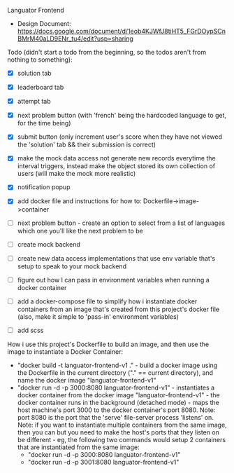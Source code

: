 Languator Frontend

- Design Document: https://docs.google.com/document/d/1eob4KJWfJ8tiHT5_FGrDOypSCnBMrM40aLD9ENr_tu4/edit?usp=sharing

Todo (didn't start a todo from the beginning, so the todos aren't from nothing to something):
- [x] solution tab
- [x] leaderboard tab
- [x] attempt tab
- [x] next problem button (with 'french' being the hardcoded language to get, for the time being)
- [x] submit button (only increment user's score when they have not viewed the 'solution' tab && their submission is correct)
- [x] make the mock data access not generate new records everytime the interval triggers, instead make the object stored its own collection of users (will make the mock more realistic)
- [x] notification popup
- [x] add docker file and instructions for how to: Dockerfile->image->container
- [ ] next problem button - create an option to select from a list of languages which one you'll like the next problem to be 
- [ ] create mock backend
- [ ] create new data access implementations that use env variable that's setup to speak to your mock backend
- [ ] figure out how I can pass in environment variables when running a docker container
- [ ] add a docker-compose file to simplify how i instantiate docker containers from an image that's created from this project's docker file (also, make it simple to 'pass-in' environment variables)
- [ ] add scss



How i use this project's Dockerfile to build an image, and then use the image to instantiate a Docker Container:
- "docker build -t languator-frontend-v1 ." - build a docker image using the Dockerfile in the current directory ("." == current directory), and name the docker image "languator-frontend-v1"
- "docker run -d -p 3000:8080 languator-frontend-v1" - instantiates a docker container from the docker image "languator-frontend-v1" - the docker container runs in the background (detached mode) - maps the host machine's port 3000 to the docker container's port 8080. Note: port 8080 is the port that the 'serve' file-server process 'listens' on. Note: if you want to instantiate multiple containers from the same image, then you can but you need to make the host's ports that they listen on be different - eg, the following two commands would setup 2 containers that are instantiated from the same image:
    - "docker run -d -p 3000:8080 languator-frontend-v1"
    - "docker run -d -p 3001:8080 languator-frontend-v1"
